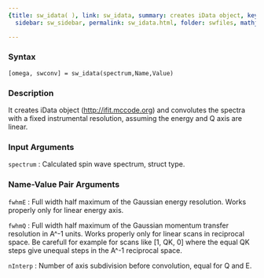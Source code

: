 ```yaml
---
{title: sw_idata( ), link: sw_idata, summary: creates iData object, keywords: sample,
  sidebar: sw_sidebar, permalink: sw_idata.html, folder: swfiles, mathjax: 'true'}

---
```


### Syntax

`[omega, swconv] = sw_idata(spectrum,Name,Value)`

### Description

It creates iData object (<a href=http://ifit.mccode.org>http://ifit.mccode.org</a>) 
and convolutes the spectra with a fixed instrumental resolution, assuming
the energy and Q axis are linear.
 

### Input Arguments

`spectrum`
: Calculated spin wave spectrum, struct type.

### Name-Value Pair Arguments

`fwhmE`
: Full width half maximum of the Gaussian energy
  resolution. Works properly only for linear energy axis.

`fwhmQ`
: Full width half maximum of the Gaussian momentum
  transfer resolution in A^-1 units. Works properly only
  for linear scans in reciprocal space. Be carefull for
  example for scans like [1, QK, 0] where the equal QK
  steps give unequal steps in the A^-1 reciprocal space.

`nInterp`
: Number of axis subdivision before convolution, equal
  for Q and E.

